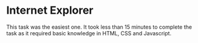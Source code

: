 # Internet Explorer
This task was the easiest one. It took less than 15 minutes to complete the task as it required basic knowledge in HTML, CSS and Javascript.

